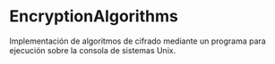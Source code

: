 # EncryptionAlgorithms
Implementación de algoritmos de cifrado mediante un programa para ejecución sobre la consola de sistemas Unix. 
